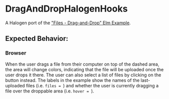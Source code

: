 # DragAndDropHalogenHooks

A Halogen port of the ["Files - Drag-and-Drop" Elm Example](https://elm-lang.org/examples/drag-and-drop).

## Expected Behavior:

### Browser

When the user drags a file from their computer on top of the dashed area, the area will change colors, indicating that the file will be uploaded once the user drops it there. The user can also select a list of files by clicking on the button instead. The labels in the example show the names of the last-uploaded files (i.e. `files = `) and whether the user is currently dragging a file over the droppable area (i.e. `hover = `).
